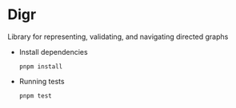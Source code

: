 # Digr

Library for representing, validating, and navigating directed graphs

- Install dependencies
  ```
  pnpm install
  ```
- Running tests
  ```
  pnpm test
  ```

